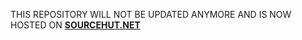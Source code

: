 THIS REPOSITORY WILL NOT BE UPDATED ANYMORE AND IS NOW HOSTED ON **[SOURCEHUT.NET](https://git.sr.ht/~thomasbisig/akademix)**
